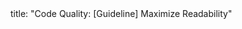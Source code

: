 <frontmatter>
title: "Code Quality: [Guideline] Maximize Readability"
</frontmatter>

<include src="container-inPage-asFlat.md" boilerplate />
